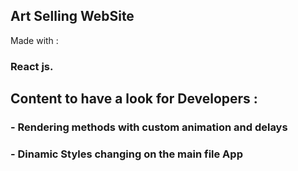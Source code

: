 
## Art Selling WebSite 

Made with :
### React js. 

## Content to have a look for Developers :

### - Rendering methods with custom animation and delays

### - Dinamic Styles changing on the main file App
